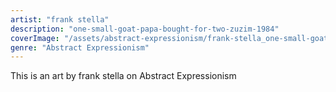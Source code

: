 ```yaml
---
artist: "frank stella"
description: "one-small-goat-papa-bought-for-two-zuzim-1984"
coverImage: "/assets/abstract-expressionism/frank-stella_one-small-goat-papa-bought-for-two-zuzim-1984.jpg"
genre: "Abstract Expressionism"
---
```

This is an art by frank stella on Abstract Expressionism

